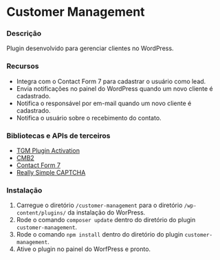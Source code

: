 # Customer Management #

### Descrição ###

Plugin desenvolvido para gerenciar clientes no WordPress.

### Recursos ###

* Integra com o Contact Form 7 para cadastrar o usuário como lead.
* Envia notificações no painel do WordPress quando um novo cliente é cadastrado.
* Notifica o responsável por em-mail quando um novo cliente é cadastrado.
* Notifica o usuário sobre o recebimento do contato.

### Bibliotecas e APIs de terceiros ###

* [TGM Plugin Activation](http://tgmpluginactivation.com)
* [CMB2](https://cmb2.io)
* [Contact Form 7](https://contactform7.com)
* [Really Simple CAPTCHA](https://wordpress.org/plugins/really-simple-captcha)

### Instalação ###

1. Carregue o diretório `/customer-management` para o diretório `/wp-content/plugins/` da instalação do WorPress.
2. Rode o comando `composer update` dentro do diretório do plugin `customer-management`.
3. Rode o comando `npm install` dentro do diretório do plugin `customer-management`.
4. Ative o plugin no painel do WorfPress e pronto.
